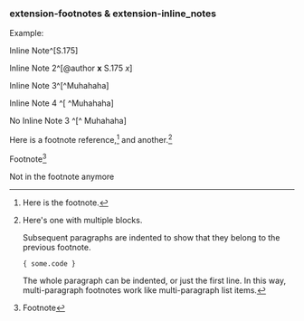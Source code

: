 ### extension-footnotes & extension-inline_notes

Example:


Inline Note^[S.175]

Inline Note 2^[@author **x** S.175 $x$]

Inline Note 3^[^Muhahaha]

Inline Note 4 ^[ ^Muhahaha]

No Inline Note 3 ^[^ Muhahaha]

Here is a footnote reference,[^1] and another.[^longnote]

Footnote[^Foot:.#$%&-+?<>~/äNote]

[^Foot:.#$%&-+?<>~/äNote]: Footnote

[^1]: Here is the footnote.

[^longnote]: Here's one with multiple blocks.

    Subsequent paragraphs are indented to show that they
    belong to the previous footnote.

    ```
    { some.code }
    ```


    The whole paragraph can be indented, or just the first
    line.  In this way, multi-paragraph footnotes work like
    multi-paragraph list items.

Not in the footnote anymore

